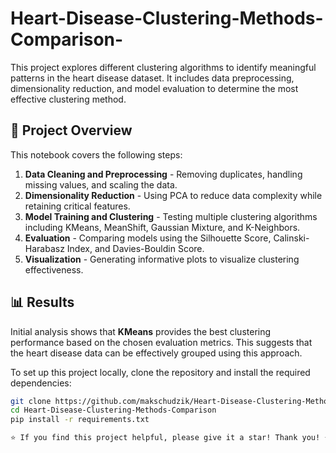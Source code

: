 # Heart-Disease-Clustering-Methods-Comparison-

This project explores different clustering algorithms to identify meaningful patterns in the heart disease dataset. It includes data preprocessing, dimensionality reduction, and model evaluation to determine the most effective clustering method.

## 🚀 Project Overview
This notebook covers the following steps:
1. **Data Cleaning and Preprocessing** - Removing duplicates, handling missing values, and scaling the data.
2. **Dimensionality Reduction** - Using PCA to reduce data complexity while retaining critical features.
3. **Model Training and Clustering** - Testing multiple clustering algorithms including KMeans, MeanShift, Gaussian Mixture, and K-Neighbors.
4. **Evaluation** - Comparing models using the Silhouette Score, Calinski-Harabasz Index, and Davies-Bouldin Score.
5. **Visualization** - Generating informative plots to visualize clustering effectiveness.

## 📊 Results
Initial analysis shows that **KMeans** provides the best clustering performance based on the chosen evaluation metrics. This suggests that the heart disease data can be effectively grouped using this approach.

To set up this project locally, clone the repository and install the required dependencies:
```bash
git clone https://github.com/makschudzik/Heart-Disease-Clustering-Methods-Comparison.git
cd Heart-Disease-Clustering-Methods-Comparison
pip install -r requirements.txt

⭐ If you find this project helpful, please give it a star! Thank you! ⭐
